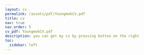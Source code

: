 ```yaml
---
layout: cv
permalink: /assets/pdf/YoungmokCV.pdf
title: cv
nav: true
nav_order: 5
cv_pdf: YoungmokCV.pdf
description: you can get my cv by pressing button on the right
toc:
  sidebar: left
---
```

